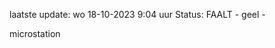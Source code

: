 laatste update: 
wo 18-10-2023  9:04   uur 
Status: FAALT - geel - 
<div class="service Y">microstation</div>